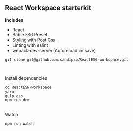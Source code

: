## React Workspace starterkit

**Includes**
- React
- Bable ES6 Preset
- Styling with [Post Css](https://github.com/postcss/postcss)
- Linting with eslint
- wepack-dev-server (Autoreload on save)

```
git clone git@github.com:sandiprb/ReactES6-workspace.git
```
 <br/>

Install dependencies
 

    cd ReactES6-workspace
    yarn 
    gulp css
    npm run dev

 
 <br/>
Watch 

    npm run watch

